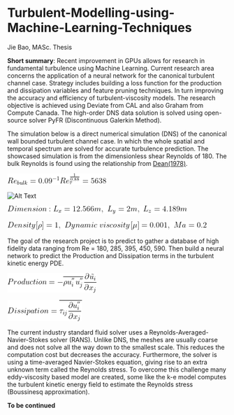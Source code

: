 # Turbulent-Modelling-using-Machine-Learning-Techniques
Jie Bao, MASc. Thesis

**Short summary**: Recent improvement in GPUs allows for research in fundamental turbulence using Machine
Learning. Current research area concerns the application of a neural network for the canonical
turbulent channel case. Strategy includes building a loss function for the production and
dissipation variables and feature pruning techniques. In turn improving the accuracy and
efficiency of turbulent-viscosity models. The research objective is achieved using Deviate from CAL 
and also Graham from Compute Canada. The high-order DNS data solution is solved using open-source solver PyFR (Discontinuous Galerkin Method).

The simulation below is a direct numerical simulation (DNS) of the canonical wall bounded turbulent channel case. In which the whole spatial and temporal spectrum are solved for accurate turbulence prediction. The showcased simulation is from the dimensionless shear Reynolds of 180. The bulk Reynolds is found using the relationship from [Dean(1978)](https://ui.adsabs.harvard.edu/abs/1974STIN...7522638D/abstract).

![Alt Text](https://github.com/DiscoBroccoli/Turbulent-Modelling-using-Machine-Learning-Techniques/blob/main/latex_equation/re_bulk.gif)

![Alt Text](https://github.com/DiscoBroccoli/Turbulent-Modelling-using-Machine-Learning-Techniques/blob/main/TC-180.gif)

![Alt Text](https://github.com/DiscoBroccoli/Turbulent-Modelling-using-Machine-Learning-Techniques/blob/main/latex_equation/Dimension.gif)

![Alt Text](https://github.com/DiscoBroccoli/Turbulent-Modelling-using-Machine-Learning-Techniques/blob/main/latex_equation/Values.gif)

The goal of the research project is to predict to gather a database of high fidelity data ranging from Re = 180, 285, 395, 450, 590.
Then build a neural network to predict the Production and Dissipation terms in the turbulent kinetic energy PDE.

![Alt Text](https://github.com/DiscoBroccoli/Turbulent-Modelling-using-Machine-Learning-Techniques/blob/main/latex_equation/Production.gif)

![Alt Text](https://github.com/DiscoBroccoli/Turbulent-Modelling-using-Machine-Learning-Techniques/blob/main/latex_equation/Dissipation.gif)

The current industry standard fluid solver uses a Reynolds-Averaged-Navier-Stokes solver (RANS). Unlike DNS, the meshes are usually coarse and does not solve all the way down to the smallest scale. This reduces the computation cost but decreases the accuracy. Furthermore, the solver is using a time-averaged Navier-Stokes equation, giving rise to an extra unknown term called the Reynolds stress. To overcome this challenge many eddy-viscosity based model are created, some like the k-e model computes the turbulent kinetic energy field to estimate the Reynolds stress (Boussinesq approximation).

**To be continued**
